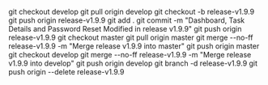 git checkout develop
git pull origin develop
git checkout -b release-v1.9.9
git push origin release-v1.9.9
git add .
git commit -m "Dashboard, Task Details and Password Reset Modified in release v1.9.9"
git push origin release-v1.9.9
git checkout master
git pull origin master
git merge --no-ff release-v1.9.9 -m "Merge release v1.9.9 into master"
git push origin master
git checkout develop
git merge --no-ff release-v1.9.9 -m "Merge release v1.9.9 into develop"
git push origin develop
git branch -d release-v1.9.9
git push origin --delete release-v1.9.9
